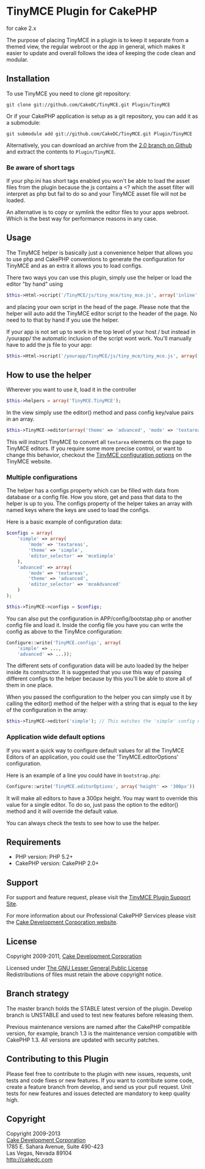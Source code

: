 # TinyMCE Plugin for CakePHP #

for cake 2.x

The purpose of placing TinyMCE in a plugin is to keep it separate from a themed view, the regular webroot or the app in general, which makes it easier to update and overall follows the idea of keeping the code clean and modular.

## Installation ##

To use TinyMCE you need to clone git repository:

	git clone git://github.com/CakeDC/TinyMCE.git Plugin/TinyMCE

Or if your CakePHP application is setup as a git repository, you can add it as a submodule:

	git submodule add git://github.com/CakeDC/TinyMCE.git Plugin/TinyMCE

Alternatively, you can download an archive from the [2.0 branch on Github](https://github.com/CakeDC/TinyMCE/zipball/2.0) and extract the contents to `Plugin/TinyMCE`.

### Be aware of short tags ###

If your php.ini has short tags enabled you won't be able to load the asset files from the plugin because the js contains a <? which the asset filter will interpret as php but fail to do so and your TinyMCE asset file will not be loaded.

An alternative is to copy or symlink the editor files to your apps webroot. Which is the best way for performance reasons in any case.

## Usage ##

The TinyMCE helper is basically just a convenience helper that allows you to use php and CakePHP conventions to generate the configuration for TinyMCE and as an extra it allows you to load configs.

There two ways you can use this plugin, simply use the helper or load the editor "by hand" using 

```php
$this->Html->script('/TinyMCE/js/tiny_mce/tiny_mce.js', array('inline' => false);
```

and placing your own script in the head of the page. Please note that the helper will auto add the TinyMCE editor script to the header of the page. No need to to that by hand if you use the helper.

If your app is not set up to work in the top level of your host / but instead in /yourapp/ the automatic inclusion of the script wont work. You'll manually have to add the js file to your app:

```php
$this->Html->script('/yourapp/TinyMCE/js/tiny_mce/tiny_mce.js', array('inline' => false);
```

## How to use the helper ##

Wherever you want to use it, load it in the controller

```php
$this->helpers = array('TinyMCE.TinyMCE');
```

In the view simply use the editor() method and pass config key/value pairs in an array.

```php
$this->TinyMCE->editor(array('theme' => 'advanced', 'mode' => 'textareas'));
```

This will instruct TinyMCE to convert all `textarea` elements on the page to TinyMCE editors. If you require some more precise control, or want to change this behavior, checkout the [TinyMCE configuration options](http://www.tinymce.com/wiki.php/Configuration) on the TinyMCE website.

### Multiple configurations

The helper has a configs property which can be filled with data from database or a config file. How you store, get and pass that data to the helper is up to you. The configs property of the helper takes an array with named keys where the keys are used to load the configs.

Here is a basic example of configuration data:

```php
$configs = array(
	'simple' => array(
		'mode' => 'textareas',
		'theme' => 'simple',
		'editor_selector' => 'mceSimple'
	),
	'advanced' => array(
		'mode' => 'textareas',
		'theme' => 'advanced',
		'editor_selector' => 'mceAdvanced'
	)
);

$this->TinyMCE->configs = $configs;
```

You can also put the configuration in APP/config/bootstap.php or another config file and load it. Inside the config file you have you can write the config as above to the TinyMce configuration:

```php
Configure::write('TinyMCE.configs', array(
	'simple' => ...,
	'advanced' => ...));
```

The different sets of configuration data will be auto loaded by the helper inside its constructor. It is suggested that you use this way of passing different configs to the helper because by this you'll be able to store all of them in one place.

When you passed the configuration to the helper you can simply use it by calling the editor() method of the helper with a string that is equal to the key of the configuration in the array:

```php
$this->TinyMCE->editor('simple'); // This matches the 'simple' config name we passed in earlier.
```

### Application wide default options

If you want a quick way to configure default values for all the TinyMCE Editors of an application, you could use the 'TinyMCE.editorOptions' configuration.

Here is an example of a line you could have in `bootstrap.php`:

```php
Configure::write('TinyMCE.editorOptions', array('height' => '300px'))
```

It will make all editors to have a 300px height. You may want to override this value for a single editor. To do so, just pass the option to the editor() method and it will override the default value.

You can always check the tests to see how to use the helper.

## Requirements ##

* PHP version: PHP 5.2+
* CakePHP version: CakePHP 2.0+

## Support ##

For support and feature request, please visit the [TinyMCE Plugin Support Site](https://github.com/CakeDC/TinyMCE).

For more information about our Professional CakePHP Services please visit the [Cake Development Corporation website](http://cakedc.com).

## License ##

Copyright 2009-2011, [Cake Development Corporation](http://cakedc.com)

Licensed under [The GNU Lesser General Public License](http://www.gnu.org/licenses/lgpl.html)<br/>
Redistributions of files must retain the above copyright notice.

## Branch strategy ##

The master branch holds the STABLE latest version of the plugin. 
Develop branch is UNSTABLE and used to test new features before releasing them. 

Previous maintenance versions are named after the CakePHP compatible version, for example, branch 1.3 is the maintenance version compatible with CakePHP 1.3.
All versions are updated with security patches.

## Contributing to this Plugin ##

Please feel free to contribute to the plugin with new issues, requests, unit tests and code fixes or new features. If you want to contribute some code, create a feature branch from develop, and send us your pull request. Unit tests for new features and issues detected are mandatory to keep quality high. 


## Copyright ###

Copyright 2009-2013<br/>
[Cake Development Corporation](http://cakedc.com)<br/>
1785 E. Sahara Avenue, Suite 490-423<br/>
Las Vegas, Nevada 89104<br/>
http://cakedc.com<br/>
